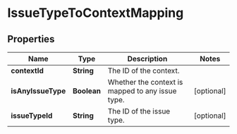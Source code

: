 # IssueTypeToContextMapping

## Properties
Name | Type | Description | Notes
------------ | ------------- | ------------- | -------------
**contextId** | **String** | The ID of the context. | 
**isAnyIssueType** | **Boolean** | Whether the context is mapped to any issue type. |  [optional]
**issueTypeId** | **String** | The ID of the issue type. |  [optional]
